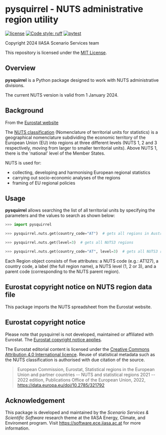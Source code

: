 # pysquirrel - NUTS administrative region utility

[![license](https://img.shields.io/badge/License-MIT-blue)](https://github.com/iiasa/pysquirrel/blob/main/LICENSE)
[![Code style: ruff](https://img.shields.io/endpoint?url=https://raw.githubusercontent.com/charliermarsh/ruff/main/assets/badge/v2.json)](https://github.com/astral-sh/ruff)
[![pytest](https://img.shields.io/github/actions/workflow/status/iiasa/pysquirrel/pytest.yml?logo=GitHub&label=pytest)](https://github.com/iiasa/pysquirrel/actions/workflows/pytest.yml)

Copyright 2024 IIASA Scenario Services team

This repository is licensed under the [MIT License](LICENSE).

## Overview

**pysquirrel** is a Python package designed to work with NUTS administrative divisions.

The current NUTS version is valid from 1 January 2024.

## Background

From the [Eurostat website](https://ec.europa.eu/eurostat/web/nuts/overview)

The [NUTS
classification](https://ec.europa.eu/eurostat/statistics-explained/index.php?title=Glossary:Nomenclature_of_territorial_units_for_statistics_(NUTS))
(Nomenclature of territorial units for statistics) is a geographical nomenclature subdividing the economic territory of the European Union (EU) into regions at three different levels (NUTS 1, 2 and 3 respectively, moving from larger to smaller territorial units). Above NUTS 1, there is the 'national' level of the Member States.

NUTS is used for:

- collecting, developing and harmonising European regional statistics
- carrying out socio-economic analyses of the regions
- framing of EU regional policies

## Usage

**pysquirrel** allows searching the list of all territorial units by specifying the 
parameters and the values to search as shown below:

```python
>>> import pysquirrel

>>> pysquirrel.nuts.get(country_code="AT")  # gets all regions in Austria

>>> pysquirrel.nuts.get(level=3)  # gets all NUTS3 regions

>>> pysquirrel.nuts.get(country_code="AT", level=3)  # gets all NUTS3 regions in Austria
```

Each Region object consists of five attributes: a NUTS code (e.g.: AT127), a country
code, a label (the full region name), a NUTS level (1, 2 or 3), and a parent code
(corresponding to the NUTS parent region).

## Eurostat copyright notice on NUTS region data file

This package imports the NUTS spreadsheet from the Eurostat website.

## Eurostat copyright notice

Please note that pysquirrel is not developed, maintained or affiliated
with Eurostat. The [Eurostat copyright notice
applies](https://ec.europa.eu/eurostat/web/main/help/copyright-notice).

The Eurostat editorial content is licensed under the [Creative Commons
Attribution 4.0 International licence](https://creativecommons.org/licenses/by/4.0/). Reuse
of statistical metadata such as the NUTS classification is authorised
with due citation of the source.

> European Commission, Eurostat, Statistical regions in the European
> Union and partner countries -- NUTS and statistical regions 2021 --
> 2022 edition, Publications Office of the European Union, 2022,
> https://data.europa.eu/doi/10.2785/321792

## Acknowledgement

This package is developed and maintained by the *Scenario Services & Scientific Software*
research theme at the IIASA Energy, Climate, and Enviroment program.
Visit https://software.ece.iiasa.ac.at for more information.
